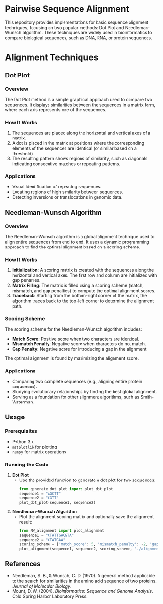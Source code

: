 # Pairwise Sequence Alignment

This repository provides implementations for basic sequence alignment techniques, focusing on two popular methods: Dot Plot and Needleman-Wunsch algorithm. These techniques are widely used in bioinformatics to compare biological sequences, such as DNA, RNA, or protein sequences.

# Alignment Techniques


## Dot Plot
### Overview
The Dot Plot method is a simple graphical approach used to compare two sequences. It displays similarities between the sequences in a matrix form, where each axis represents one of the sequences.

### How It Works
1. The sequences are placed along the horizontal and vertical axes of a matrix.
2. A dot is placed in the matrix at positions where the corresponding elements of the sequences are identical (or similar based on a threshold).
3. The resulting pattern shows regions of similarity, such as diagonals indicating consecutive matches or repeating patterns.

### Applications
- Visual identification of repeating sequences.
- Locating regions of high similarity between sequences.
- Detecting inversions or translocations in genomic data.

## Needleman-Wunsch Algorithm
### Overview
The Needleman-Wunsch algorithm is a global alignment technique used to align entire sequences from end to end. It uses a dynamic programming approach to find the optimal alignment based on a scoring scheme.

### How It Works
1. **Initialization**: A scoring matrix is created with the sequences along the horizontal and vertical axes. The first row and column are initialized with gap penalties.
2. **Matrix Filling**: The matrix is filled using a scoring scheme (match, mismatch, and gap penalties) to compute the optimal alignment scores.
3. **Traceback**: Starting from the bottom-right corner of the matrix, the algorithm traces back to the top-left corner to determine the alignment path.

### Scoring Scheme
The scoring scheme for the Needleman-Wunsch algorithm includes:
- **Match Score**: Positive score when two characters are identical.
- **Mismatch Penalty**: Negative score when characters do not match.
- **Gap Penalty**: Negative score for introducing a gap in the alignment.

The optimal alignment is found by maximizing the alignment score.

### Applications
- Comparing two complete sequences (e.g., aligning entire protein sequences).
- Studying evolutionary relationships by finding the best global alignment.
- Serving as a foundation for other alignment algorithms, such as Smith-Waterman.

## Usage
### Prerequisites
- Python 3.x
- `matplotlib` for plotting
- `numpy` for matrix operations

### Running the Code
1. **Dot Plot**
   - Use the provided function to generate a dot plot for two sequences:
     ```python
     from generate_dot_plot import plot_dot_plot
     sequence1 = "AGCTT"
     sequence2 = "CGTT"
     plot_dot_plot(sequence1, sequence2)
     ```
2. **Needleman-Wunsch Algorithm**
   - Plot the alignment scoring matrix and optionally save the alignment result:
     ```python
     from NW_alignment import plot_alignment
     sequence1 = "CTATTGACGTA"
     sequence2 = "CTATGAA"
     scoring_scheme = {'match_score': 5, 'mismatch_penalty': -2, 'gap_penalty': -4}
     plot_alignment(sequence1, sequence2, scoring_scheme, "./alignment_result.txt")
     ```


## References
- Needleman, S. B., & Wunsch, C. D. (1970). A general method applicable to the search for similarities in the amino acid sequence of two proteins. *Journal of Molecular Biology*.
- Mount, D. W. (2004). *Bioinformatics: Sequence and Genome Analysis*. Cold Spring Harbor Laboratory Press.

